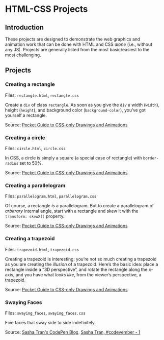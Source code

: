 # HTML-CSS Projects
## Introduction
These projects are designed to demonstrate the web graphics and animation work that can be done with HTML and CSS *alone* (i.e., without any JS). Projects are generally listed from the most basic/easiest to the most challenging.

## Projects
### Creating a rectangle
Files: `rectangle.html`, `rectangle.css`

Create a `div` of class `rectangle`. As soon as you give the `div` a width (`width`), height (`height`), and background color (`background-color`), you&rsquo;ve got yourself a rectangle.

Source: [Pocket Guide to CSS-only Drawings and Animations](https://journal.helabs.com/pocket-guide-to-css-only-drawings-and-animations-781470436ecc?imm_mid=0edae8#.lcfjfqu9d)

### Creating a circle
Files: `circle.html`, `circle.css`

In CSS, a circle is simply a square (a special case of rectangle) with `border-radius` set to 50%.

Source: [Pocket Guide to CSS-only Drawings and Animations](https://journal.helabs.com/pocket-guide-to-css-only-drawings-and-animations-781470436ecc?imm_mid=0edae8#.lcfjfqu9d)

### Creating a parallelogram
Files: `parallelogram.html`, `parallelogram.css`

Of course, a rectangle *is* a parallelogram. But to create a parallelogram of *arbitrary* internal angle, start with a rectangle and skew it with the `transform: skewX()` property.

Source: [Pocket Guide to CSS-only Drawings and Animations](https://journal.helabs.com/pocket-guide-to-css-only-drawings-and-animations-781470436ecc?imm_mid=0edae8#.lcfjfqu9d)

### Creating a trapezoid
Files: `trapezoid.html`, `trapezoid.css`

Creating a trapezoid is interesting; you&rsquo;re not so much creating a trapezoid as you are creating the *illusion* of a trapezoid. Here&rsquo;s the basic idea: place a rectangle inside a &ldquo;3D perspective&rdquo;, and rotate the rectangle along the <var>x</var>-axis, and you have what *looks like*, from the viewer&rsquo;s perspective, a trapezoid.

Source: [Pocket Guide to CSS-only Drawings and Animations](https://journal.helabs.com/pocket-guide-to-css-only-drawings-and-animations-781470436ecc?imm_mid=0edae8#.lcfjfqu9d)

### Swaying Faces
Files: `swaying_faces`, `swaying_faces.css`

Five faces that sway side to side indefinitely.

Source: [Sasha Tran's CodePen Blog](https://blog.prototypr.io/how-i-started-drawing-css-images-3fd878675c89#.aa6bq2aez), [Sasha Tran, #codevember - 1](http://codepen.io/sashatran/pen/WGVGVx)
